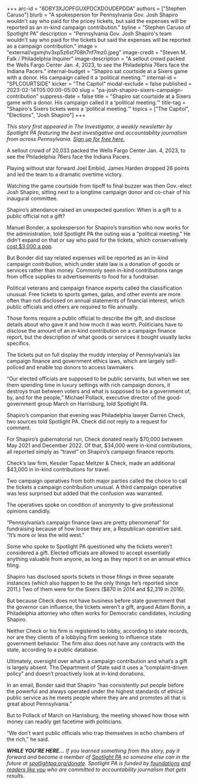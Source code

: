 +++
arc-id = "6DBY3XJOPFGUXPDCXDOUDEPDDA"
authors = ["Stephen Caruso"]
blurb = "A spokesperson for Pennsylvania Gov. Josh Shapiro wouldn't say who paid for the pricey tickets, but said the expenses will be reported as an in-kind campaign contribution."
byline = "Stephen Caruso of Spotlight PA"
description = "Pennsylvania Gov. Josh Shapiro's team wouldn't say who paid for the tickets but said the expenses will be reported as a campaign contribution."
image = "external/vgxmjhv3xp5z6st708h7nf7mz0.jpeg"
image-credit = "Steven M. Falk / Philadelphia Inquirer"
image-description = "A sellout crowd packed the Wells Fargo Center Jan. 4, 2023, to see the Philadelphia 76ers face the Indiana Pacers."
internal-budget = "Shapiro sat courtside at a Sixers game with a donor. His campaign called it a ‘political meeting.’"
internal-id = "SPLCOURTSIDE"
kicker = "The Capitol"
modal-exclude = false
published = 2023-02-14T05:00:00-05:00
slug = "pa-josh-shapiro-sixers-campaign-contribution"
suppress-date = false
title = "Shapiro sat courtside at a Sixers game with a donor. His campaign called it a ‘political meeting.’"
title-tag = "Shapiro's Sixers tickets were a ‘political meeting.’"
topics = ["The Capitol", "Elections", "Josh Shapiro"]
+++

<i>This story first appeared in The Investigator, a weekly newsletter by Spotlight PA featuring the best investigative and accountability journalism from across Pennsylvania. </i><a href="https://www.spotlightpa.org/newsletters"><i>Sign up for free here.</i></a>

A sellout crowd of 20,033 packed the Wells Fargo Center Jan. 4, 2023, to see the Philadelphia 76ers face the Indiana Pacers.

Playing without star forward Joel Embiid, James Harden dropped 26 points and led the team to a dramatic overtime victory.

Watching the game courtside from tipoff to final buzzer was then Gov.-elect Josh Shapiro, sitting next to a longtime campaign donor and co-chair of his inaugural committee.

<script src="https://www.spotlightpa.org/embed.js" async></script><div data-spl-embed-version="1" data-spl-src="https://www.spotlightpa.org/embeds/newsletter/"></div>


Shapiro’s attendance raised an unexpected question: When is a gift to a public official not a gift?

Manuel Bonder, a spokesperson for Shapiro’s transition who now works for the administration, told Spotlight PA the outing was a “political meeting.” He didn’t expand on that or say who paid for the tickets, which conservatively <a href="https://www.bizjournals.com/philadelphia/news/2022/03/01/philadelphia-76ers-ticket-increase-basketball.html">cost $3,000 a pop</a>.

But Bonder did say related expenses will be reported as an in-kind campaign contribution, which under state law is a donation of goods or services rather than money. Commonly seen in-kind contributions range from office supplies to advertisements to food for a fundraiser.

Political veterans and campaign finance experts called the classification unusual. Free tickets to sports games, galas, and other events are more often than not disclosed on annual statements of financial interest, which public officials and others are required to file annually.

Those forms require a public official to describe the gift, and disclose details about who gave it and how much it was worth. Politicians have to disclose the amount of an in-kind contribution on a campaign finance report, but the description of what goods or services it bought usually lacks specifics.

The tickets put on full display the muddy interplay of Pennsylvania’s lax campaign finance and government ethics laws, which are largely self-policed and enable top donors to access lawmakers.

“Our elected officials are supposed to be public servants, but when we see them spending time in luxury settings with rich campaign donors, it destroys trust between voters and what is supposed to be a government of, by, and for the people,” Michael Pollack, executive director of the good-government group March on Harrisburg, told Spotlight PA.

Shapiro’s companion that evening was Philadelphia lawyer Darren Check, two sources told Spotlight PA. Check did not reply to a request for comment.

For Shapiro’s gubernatorial run, Check donated nearly $70,000 between May 2021 and December 2022. Of that, $34,000 were in-kind contributions, all reported simply as “travel” on Shapiro’s campaign finance reports.

Check’s law firm, Kessler Topaz Meltzer &amp; Check, made an additional $43,000 in in-kind contributions for travel.

Two campaign operatives from both major parties called the choice to call the tickets a campaign contribution unusual. A third campaign operative was less surprised but added that the confusion was warranted.

The operatives spoke on condition of anonymity to give professional opinions candidly.

“Pennsylvania’s campaign finance laws are pretty phenomenal” for fundraising because of how loose they are, a Republican operative said. “It’s more or less the wild west.”

Some who spoke to Spotlight PA questioned why the tickets weren’t considered a gift. Elected officials are allowed to accept essentially anything valuable from anyone, as long as they report it on an annual ethics filing.

Shapiro has disclosed sports tickets in those filings in three separate instances (which also happen to be the only things he’s reported since 2011.) Two of them were for the Sixers ($870 in 2014 and $2,319 in 2016).

But because Check does not have business before state government that the governor can influence, the tickets weren’t a gift, argued Adam Bonin, a Philadelphia attorney who often works for Democratic candidates, including Shapiro.

Neither Check or his firm is registered to lobby, according to state records, nor are they clients of a lobbying firm seeking to influence state government behavior. The firm also does not have any contracts with the state, according to a public database.

<script src="https://www.spotlightpa.org/embed.js" async></script><div data-spl-embed-version="1" data-spl-src="https://www.spotlightpa.org/embeds/donate/"></div>


Ultimately, oversight over what’s a campaign contribution and what’s a gift is largely absent. The Department of State said it uses a “complaint-driven policy” and doesn’t proactively look at in-kind donations.

In an email, Bonder said that Shapiro “has consistently put people before the powerful and always operated under the highest standards of ethical public service as he meets people where they are and promotes all that is great about Pennsylvania.”

But to Pollack of March on Harrisburg, the meeting showed how those with money can readily get facetime with politicians.

“We don’t want public officials who trap themselves in echo chambers of the rich,” he said.

<i><b>WHILE YOU’RE HERE...</b></i><i> If you learned something from this story, pay it forward and become a member of </i><a href="https://www.spotlightpa.org/"><i>Spotlight PA</i></a><i> so someone else can in the future at </i><a href="https://www.spotlightpa.org/donate"><i>spotlightpa.org/donate</i></a><i>. Spotlight PA is funded by</i><a href="https://www.spotlightpa.org/support"><i> foundations</i></a><i> </i><a href="https://www.spotlightpa.org/support"><i>and readers like you</i></a><i> who are committed to accountability journalism that gets results.</i>
